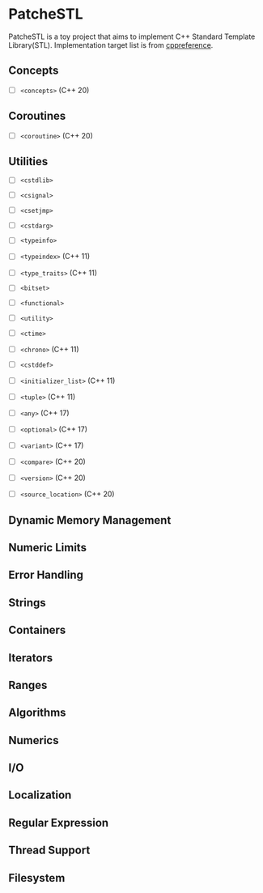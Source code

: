 # PatcheSTL

PatcheSTL is a toy project that aims to implement C++ Standard Template Library(STL). Implementation target list is from [cppreference](https://en.cppreference.com/w/cpp/header).

## Concepts
* [ ] `<concepts>` (C++ 20)

## Coroutines
* [ ] `<coroutine>` (C++ 20)

## Utilities
* [ ] `<cstdlib>`

* [ ] `<csignal>`

* [ ] `<csetjmp>`

* [ ] `<cstdarg>`

* [ ] `<typeinfo>`

* [ ] `<typeindex>` (C++ 11)

* [ ] `<type_traits>` (C++ 11)

* [ ] `<bitset>`

* [ ] `<functional>`

* [ ] `<utility>`

* [ ] `<ctime>`

* [ ] `<chrono>` (C++ 11)

* [ ] `<cstddef>`

* [ ] `<initializer_list>` (C++ 11)

* [ ] `<tuple>` (C++ 11)

* [ ] `<any>` (C++ 17)

* [ ] `<optional>` (C++ 17)

* [ ] `<variant>` (C++ 17)

* [ ] `<compare>` (C++ 20)

* [ ] `<version>` (C++ 20)

* [ ] `<source_location>` (C++ 20)

## Dynamic Memory Management

## Numeric Limits

## Error Handling

## Strings

## Containers

## Iterators

## Ranges

## Algorithms

## Numerics

## I/O

## Localization

## Regular Expression

## Thread Support

## Filesystem